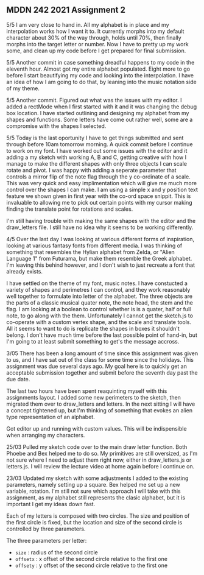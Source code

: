 ## MDDN 242 2021 Assignment 2
5/5
I am very close to hand in. All my alphabet is in place and my interpolation works how I want it to. It currently morphs into my default character about 30% of the way through, holds until 70%, then finally morphs into the target letter or number. Now I have to pretty up my work some, and clean up my code before I get prepared for final submission. 

5/5
Another commit in case something dreadful happens to my code in the eleventh hour. Almost got my entire alphabet populated. Eight more to go before I start beautifying my code and looking into the interpolation. I have an idea of how I am going to do that, by leaning into the music notation side of my theme.

5/5
Another commit. Figured out what was the issues with my editor. I added a rectMode when I first started with it and it was changing the debug box location. I have started outlining and designing my alphabet from my shapes and functions. Some letters have come out rather well, some are a compromise with the shapes I selected.

5/5
Today is the last oportunity I have to get things submitted and sent through before 10am tomorrow morning. A quick commit before I continue to work on my font. I have worked out some issues with the editor and it adding a my sketch with working A, B and C, getting creative with how I manage to make the different shapes with only three objects I can scale rotate and pivot. I was happy with adding a seperate parameter that controls a mirror flip of the note flag through the y co-ordinate of a scale. This was very quick and easy implimentation which will give me much more control over the shapes I can make.
I am using a simple x and y position text feature we shown given in first year with the co-ord space snippit. This is invaluable to allowing me to pick out certain points with my cursor making finding the translate point for rotations and scales.

I'm still having trouble with making the same shapes with the editor and the draw_letters file. I still have no idea why it seems to be working differently.

4/5
Over the last day I was looking at various different forms of inspiration, looking at various fantasy fonts from different media. I was thinking of something that resembles the Hylian alphabet from Zelda, or "Alien Language 1" from Futurama, but make them resemble the Greek alphabet. I'm leaving this behind however, and I don't wish to just recreate a font that already exists.

I have settled on the theme of my font, music notes. I have constucted a variety of shapes and perimetres I can control, and they work reasonably well together to formulate into letter of the alphabet. The three objects are the parts of a classic musical quater note, the note head, the stem and the flag. I am looking at a boolean to control whether is is a quater, half or full note, to go along with the them. Unfortunately I cannot get the sketch.js to co-operate with a custom vertex shape, and the scale and translate tools. All it seems to want to do is replicate the shapes in boxes it shouldn't belong. I don't have much time before the last possible point of hand-in, but I'm going to at least submit something to get's the message accross.

3/05
There has been a long amount of time since this assignment was given to us, and I have sat out of the class for some time since the holidays. This assignment was due several days ago. My goal here is to quickly get an acceptable submission together and submit before the seventh day past the due date.

The last two hours have been spent reaquinting myself with this assignments layout. I added some new perimeters to the sketch, then migrated them over to draw_letters and letters. In the next sitting I will have a concept tightened up, but I'm thinking of something that evokes an alien type representation of an alphabet.

Got editor up and running with custom values. This will be indispensible when arranging my characters.

25/03
Pulled my sketch code over to the main draw letter function. Both Phoebe and Bex helped me to do so. My primitives are still oversized, as I'm not sure where I need to adjust them right now, either in draw_letters.js or letters.js. I will review the lecture video at home again before I continue on.

23/03
Updated my sketch with some adjustments I added to the existing parameters, namely setting up a square. Bex helped me set up a new variable, rotation. I'm still not sure which approach I will take with this assignment, as my alphabet still represents the clasic alphabet, but it is important I get my ideas down fast.

Each of my letters is composed with two circles. The size and position of the first circle is fixed, but the location and size of the second circle is controlled by three parameters.

The three parameters per letter:
  * `size` : radius of the second circle
  * `offsetx` : x offset of the second circle relative to the first one
  * `offsety` : y offset of the second circle relative to the first one

